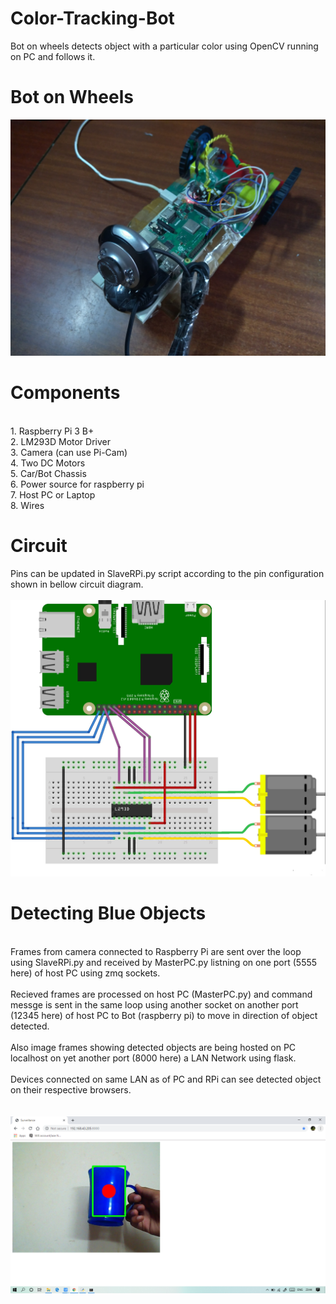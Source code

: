 # Color-Tracking-Bot
Bot on wheels detects object with a particular color using OpenCV running on PC and follows it.
# Bot on Wheels
<img src="https://github.com/SahilVerma0651/Color-Tracking-Bot/blob/master/Bot.jpg" /><br/>
# Components
<br/>1. Raspberry Pi 3 B+
<br/>2. LM293D Motor Driver
<br/>3. Camera (can use Pi-Cam)
<br/>4. Two DC Motors
<br/>5. Car/Bot Chassis
<br/>6. Power source for raspberry pi
<br/>7. Host PC or Laptop
<br/>8. Wires<br/>
# Circuit
Pins can be updated in SlaveRPi.py script according to the pin configuration shown in bellow circuit diagram.
<br/><br/><img src="https://github.com/SahilVerma0651/Color-Tracking-Bot/blob/master/Circuit.jpg"/><br/>
# Detecting Blue Objects
<br/>Frames from camera connected to Raspberry Pi are sent over the loop using SlaveRPi.py and received by MasterPC.py listning on one port (5555 here) of host PC using zmq sockets.
<br/><br/>Recieved frames are processed on host PC (MasterPC.py) and command messge is sent in the same loop using another socket on another port (12345 here) of host PC to Bot (raspberry pi) to move in direction of object detected.
<br/><br/>Also image frames showing detected objects are being hosted on PC localhost on yet another port (8000 here) a LAN Network using flask.
<br/><br/>Devices connected on same LAN as of PC and RPi can see detected object on their respective browsers.
<br/><br/><br/><img src="https://github.com/SahilVerma0651/Color-Tracking-Bot/blob/master/Blue%20Color%20Detect.png"/><br/>
